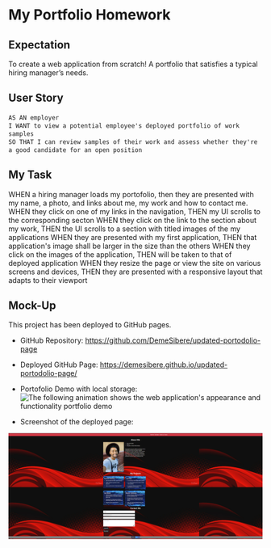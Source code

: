 # My Portfolio Homework

## Expectation

To create a web application from scratch! A portfolio that satisfies a typical hiring manager’s needs.


## User Story

```
AS AN employer
I WANT to view a potential employee's deployed portfolio of work samples
SO THAT I can review samples of their work and assess whether they're a good candidate for an open position
```


## My Task

WHEN a hiring manager loads my portofolio, then they are presented with my name, a photo, and links about me, my work and how to contact me.  
WHEN they click on one of my links in the navigation, THEN my UI scrolls to the corresponding secton
WHEN they click on the link to the section about my work, THEN the UI scrolls to a section with titled images of the my applications
WHEN they are presented with my first application, THEN that application's image shall be larger in the size than the others
WHEN they click on the images of the application, THEN will be taken to that of deployed application
WHEN they resize the page or view the site on various screens and devices, THEN they are presented with a responsive layout that adapts to their viewport



## Mock-Up

This project has been deployed to GitHub pages.

* GitHub Repository: https://github.com/DemeSibere/updated-portodolio-page
* Deployed GitHub Page: https://demesibere.github.io/updated-portodolio-page/
* Portofolio Demo with local storage:
![The following animation shows the web application's appearance and functionality portfolio demo](./Assets/updated-portfolio-page.gif)

* Screenshot of the deployed page:

![The following animation shows the web application's appearance and functionality portfolio demo](./Assets/portofolio-page.png)


